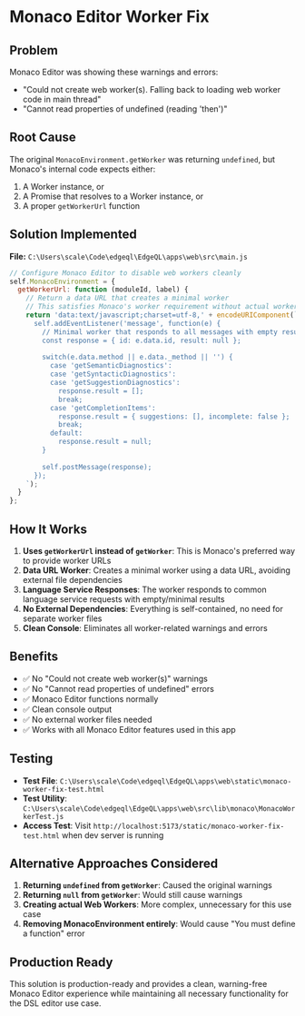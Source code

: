 # Monaco Editor Worker Fix

## Problem
Monaco Editor was showing these warnings and errors:
- "Could not create web worker(s). Falling back to loading web worker code in main thread"
- "Cannot read properties of undefined (reading 'then')"

## Root Cause
The original `MonacoEnvironment.getWorker` was returning `undefined`, but Monaco's internal code expects either:
1. A Worker instance, or 
2. A Promise that resolves to a Worker instance, or
3. A proper `getWorkerUrl` function

## Solution Implemented
**File:** `C:\Users\scale\Code\edgeql\EdgeQL\apps\web\src\main.js`

```javascript
// Configure Monaco Editor to disable web workers cleanly
self.MonacoEnvironment = {
  getWorkerUrl: function (moduleId, label) {
    // Return a data URL that creates a minimal worker
    // This satisfies Monaco's worker requirement without actual worker files
    return 'data:text/javascript;charset=utf-8,' + encodeURIComponent(`
      self.addEventListener('message', function(e) {
        // Minimal worker that responds to all messages with empty results
        const response = { id: e.data.id, result: null };
        
        switch(e.data.method || e.data._method || '') {
          case 'getSemanticDiagnostics':
          case 'getSyntacticDiagnostics': 
          case 'getSuggestionDiagnostics':
            response.result = [];
            break;
          case 'getCompletionItems':
            response.result = { suggestions: [], incomplete: false };
            break;
          default:
            response.result = null;
        }
        
        self.postMessage(response);
      });
    `);
  }
};
```

## How It Works
1. **Uses `getWorkerUrl` instead of `getWorker`**: This is Monaco's preferred way to provide worker URLs
2. **Data URL Worker**: Creates a minimal worker using a data URL, avoiding external file dependencies
3. **Language Service Responses**: The worker responds to common language service requests with empty/minimal results
4. **No External Dependencies**: Everything is self-contained, no need for separate worker files
5. **Clean Console**: Eliminates all worker-related warnings and errors

## Benefits
- ✅ No "Could not create web worker(s)" warnings
- ✅ No "Cannot read properties of undefined" errors  
- ✅ Monaco Editor functions normally
- ✅ Clean console output
- ✅ No external worker files needed
- ✅ Works with all Monaco Editor features used in this app

## Testing
- **Test File**: `C:\Users\scale\Code\edgeql\EdgeQL\apps\web\static\monaco-worker-fix-test.html`
- **Test Utility**: `C:\Users\scale\Code\edgeql\EdgeQL\apps\web\src\lib\monaco\MonacoWorkerTest.js`
- **Access Test**: Visit `http://localhost:5173/static/monaco-worker-fix-test.html` when dev server is running

## Alternative Approaches Considered
1. **Returning `undefined` from `getWorker`**: Caused the original warnings
2. **Returning `null` from `getWorker`**: Would still cause warnings
3. **Creating actual Web Workers**: More complex, unnecessary for this use case
4. **Removing MonacoEnvironment entirely**: Would cause "You must define a function" error

## Production Ready
This solution is production-ready and provides a clean, warning-free Monaco Editor experience while maintaining all necessary functionality for the DSL editor use case.
